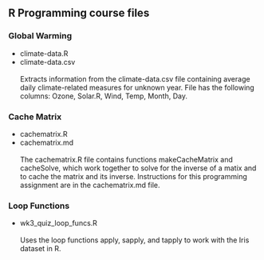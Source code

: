 ## R Programming course files

### Global Warming
* climate-data.R
* climate-data.csv <br/><br/>
Extracts information from the climate-data.csv file containing average daily climate-related measures for unknown year. File has the following columns: Ozone, Solar.R, Wind, Temp, Month, Day.

### Cache Matrix
* cachematrix.R
* cachematrix.md <br/><br/>
The cachematrix.R file contains functions makeCacheMatrix and cacheSolve, which work together to solve for the inverse of a matix and to cache the matrix and its inverse. Instructions for this programming assignment are in the cachematrix.md file.

### Loop Functions
* wk3_quiz_loop_funcs.R <br/><br/>
Uses the loop functions apply, sapply, and tapply to work with the Iris dataset in R.


